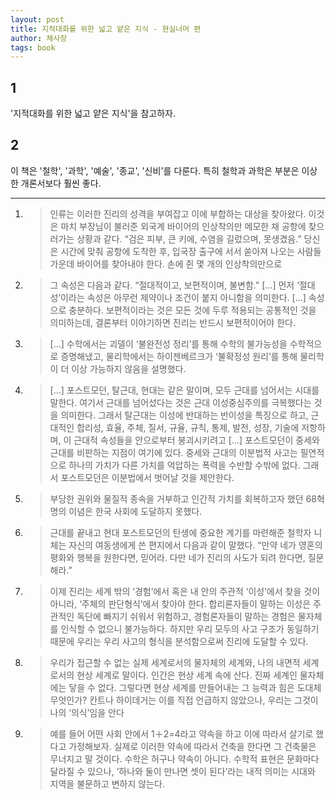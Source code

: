 ```yaml
---
layout: post
title: 지적대화를 위한 넓고 얕은 지식 - 현실너머 편
author: 채사장
tags: book
---
```


## 1
'지적대화를 위한 넓고 얕은 지식'을 참고하자.

## 2
이 책은 '철학', '과학', '예술', '종교', '신비'를 다룬다. 특히 철학과 과학은 부분은 이상한 개론서보다 훨씬 좋다.


----

1. > 인류는 이러한 진리의 성격을 부여잡고 이에 부합하는 대상을 찾아왔다. 이것은 마치 부장님이 불러준 외국계 바이어의 인상착의만 메모한 채 공항에 찾으러가는 상황과 같다. “검은 피부, 큰 키에, 수염을 길렀으며, 못생겼음.” 당신은 시간에 맞춰 공항에 도착한 후, 입국장 출구에 서서 쏟아져 나오는 사람들 가운데 바이어를 찾아내야 한다. 손에 쥔 몇 개의 인상착의만으로

2. > 그 속성은 다음과 같다. “절대적이고, 보편적이며, 불변함.” [...]  먼저 ‘절대성’이라는 속성은 아무런 제약이나 조건이 붙지 아니함을 의미한다. [...] 속성으로 충분하다. 보편적이라는 것은 모든 것에 두루 적용되는 공통적인 것을 의미하는데, 결론부터 이야기하면 진리는 반드시 보편적이어야 한다. 

3. > [...] 수학에서는 괴델이 ‘불완전성 정리’를 통해 수학의 불가능성을 수학적으로 증명해냈고, 물리학에서는 하이젠베르크가 ‘불확정성 원리’를 통해 물리학이 더 이상 가능하지 않음을 설명했다. 

4. > [...]  포스트모던, 탈근대, 현대는 같은 말이며, 모두 근대를 넘어서는 시대를 말한다. 여기서 근대를 넘어섰다는 것은 근대 이성중심주의를 극복했다는 것을 의미한다. 그래서 탈근대는 이성에 반대하는 반이성을 특징으로 하고, 근대적인 합리성, 효율, 주체, 질서, 규율, 규칙, 통제, 발전, 성장, 기술에 저항하며, 이 근대적 속성들을 안으로부터 붕괴시키려고 [...] 포스트모던이 중세와 근대를 비판하는 지점이 여기에 있다. 중세와 근대의 이분법적 사고는 필연적으로 하나의 가치가 다른 가치를 억압하는 폭력을 수반할 수밖에 없다. 그래서 포스트모던은 이분법에서 벗어날 것을 제안한다.

5. > 부당한 권위와 물질적 종속을 거부하고 인간적 가치를 회복하고자 했던 68혁명의 이념은 한국 사회에 도달하지 못했다.

6. > 근대를 끝내고 현대 포스트모던의 탄생에 중요한 계기를 마련해준 철학자 니체는 자신의 여동생에게 쓴 편지에서 다음과 같이 말했다. “만약 네가 영혼의 평화와 행복을 원한다면, 믿어라. 다만 네가 진리의 사도가 되려 한다면, 질문해라.” 

7. > 이제 진리는 세계 밖의 ‘경험’에서 혹은 내 안의 주관적 ‘이성’에서 찾을 것이 아니라, ‘주체의 판단형식’에서 찾아야 한다. 합리론자들이 말하는 이성은 주관적인 독단에 빠지기 쉬워서 위험하고, 경험론자들이 말하는 경험은 물자체를 인식할 수 없으니 불가능하다. 하지만 우리 모두의 사고 구조가 동일하기 때문에 우리는 우리 사고의 형식을 분석함으로써 진리에 도달할 수 있다.   

8. > 우리가 접근할 수 없는 실제 세계로서의 물자체의 세계와, 나의 내면적 세계로서의 현상 세계로 말이다. 인간은 현상 세계 속에 산다. 진짜 세계인 물자체에는 닿을 수 없다. 그렇다면 현상 세계를 만들어내는 그 능력과 힘은 도대체 무엇인가? 칸트나 하이데거는 이를 직접 언급하지 않았으나, 우리는 그것이 나의 ‘의식’임을 안다  

9. > 예를 들어 어떤 사회 안에서 1＋2=4라고 약속을 하고 이에 따라서 살기로 했다고 가정해보자. 실제로 이러한 약속에 따라서 건축을 한다면 그 건축물은 무너지고 말 것이다. 수학은 허구나 약속이 아니다. 수학적 표현은 문화마다 달라질 수 있으나, ‘하나와 둘이 만나면 셋이 된다’라는 내적 의미는 시대와 지역을 불문하고 변하지 않는다.  




